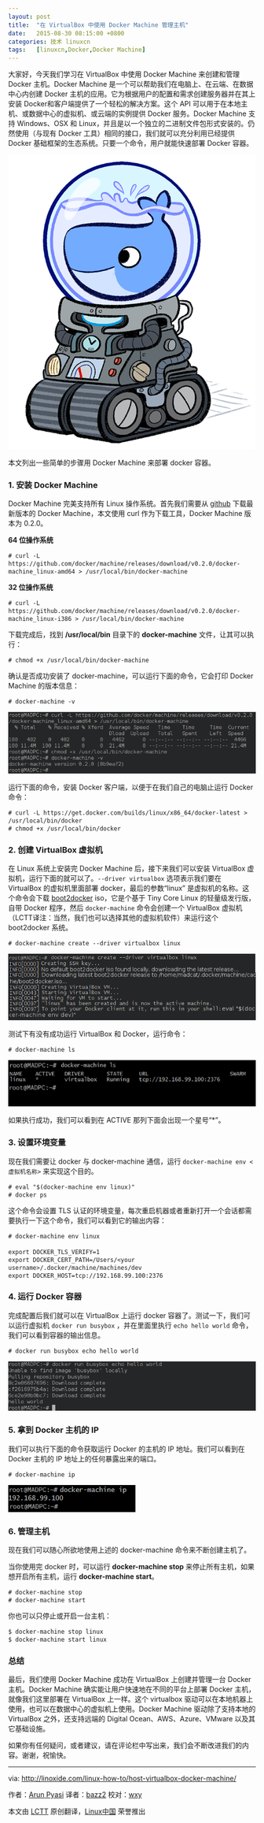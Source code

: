 ```yaml
---
layout: post
title:	"在 VirtualBox 中使用 Docker Machine 管理主机"
date:	2015-08-30 08:15:00 +0800 
categories:	技术 linuxcn 
tags:	[linuxcn,Docker,Docker Machine]
---
```



大家好，今天我们学习在 VirtualBox 中使用 Docker Machine 来创建和管理 Docker 主机。Docker Machine 是一个可以帮助我们在电脑上、在云端、在数据中心内创建 Docker 主机的应用。它为根据用户的配置和需求创建服务器并在其上安装 Docker和客户端提供了一个轻松的解决方案。这个 API 可以用于在本地主机、或数据中心的虚拟机、或云端的实例提供 Docker 服务。Docker Machine 支持 Windows、OSX 和 Linux，并且是以一个独立的二进制文件包形式安装的。仍然使用（与现有 Docker 工具）相同的接口，我们就可以充分利用已经提供 Docker 基础框架的生态系统。只要一个命令，用户就能快速部署 Docker 容器。


![](/Asserts/Images/album/201508/30/002024zukxaaaha9m77119.png)


本文列出一些简单的步骤用 Docker Machine 来部署 docker 容器。


### 1. 安装 Docker Machine


Docker Machine 完美支持所有 Linux 操作系统。首先我们需要从 [github](https://github.com/docker/machine/releases) 下载最新版本的 Docker Machine，本文使用 curl 作为下载工具，Docker Machine 版本为 0.2.0。


**64 位操作系统**



```
# curl -L https://github.com/docker/machine/releases/download/v0.2.0/docker-machine_linux-amd64 > /usr/local/bin/docker-machine

```

**32 位操作系统**



```
# curl -L https://github.com/docker/machine/releases/download/v0.2.0/docker-machine_linux-i386 > /usr/local/bin/docker-machine

```

下载完成后，找到 **/usr/local/bin** 目录下的 **docker-machine** 文件，让其可以执行：



```
# chmod +x /usr/local/bin/docker-machine

```

确认是否成功安装了 docker-machine，可以运行下面的命令，它会打印 Docker Machine 的版本信息：



```
# docker-machine -v

```

![安装 Docker Machine](/Asserts/Images/album/201508/30/002039i60xy2xuh8xu6zut.png)


运行下面的命令，安装 Docker 客户端，以便于在我们自己的电脑止运行 Docker 命令：



```
# curl -L https://get.docker.com/builds/linux/x86_64/docker-latest > /usr/local/bin/docker
# chmod +x /usr/local/bin/docker

```

### 2. 创建 VirtualBox 虚拟机


在 Linux 系统上安装完 Docker Machine 后，接下来我们可以安装 VirtualBox 虚拟机，运行下面的就可以了。`--driver virtualbox` 选项表示我们要在 VirtualBox 的虚拟机里面部署 docker，最后的参数“linux” 是虚拟机的名称。这个命令会下载 [boot2docker](https://github.com/boot2docker/boot2docker) iso，它是个基于 Tiny Core Linux 的轻量级发行版，自带 Docker 程序，然后 `docker-machine` 命令会创建一个 VirtualBox 虚拟机（LCTT译注：当然，我们也可以选择其他的虚拟机软件）来运行这个 boot2docker 系统。



```
# docker-machine create --driver virtualbox linux

```

![创建 Docker Machine](/Asserts/Images/album/201508/30/002040hpxgd0wci59c3z4p.png)


测试下有没有成功运行 VirtualBox 和 Docker，运行命令：



```
# docker-machine ls

```

![Docker Machine List](/Asserts/Images/album/201508/30/002040z5o3y8ip7sh71cyp.png)


如果执行成功，我们可以看到在 ACTIVE 那列下面会出现一个星号“\*”。


### 3. 设置环境变量


现在我们需要让 docker 与 docker-machine 通信，运行 `docker-machine env <虚拟机名称>` 来实现这个目的。



```
# eval "$(docker-machine env linux)"
# docker ps

```

这个命令会设置 TLS 认证的环境变量，每次重启机器或者重新打开一个会话都需要执行一下这个命令，我们可以看到它的输出内容：



```
# docker-machine env linux

export DOCKER_TLS_VERIFY=1
export DOCKER_CERT_PATH=/Users/<your username>/.docker/machine/machines/dev
export DOCKER_HOST=tcp://192.168.99.100:2376

```

### 4. 运行 Docker 容器


完成配置后我们就可以在 VirtualBox 上运行 docker 容器了。测试一下，我们可以运行虚拟机 `docker run busybox` ，并在里面里执行 `echo hello world` 命令，我们可以看到容器的输出信息。



```
# docker run busybox echo hello world

```

![运行 Docker 容器](/Asserts/Images/album/201508/30/002041lbeks9b3x953snzt.png)


### 5. 拿到 Docker 主机的 IP


我们可以执行下面的命令获取运行 Docker 的主机的 IP 地址。我们可以看到在 Docker 主机的 IP 地址上的任何暴露出来的端口。



```
# docker-machine ip

```

![Docker IP 地址](/Asserts/Images/album/201508/30/002041whn31p4jppj5s4hz.png)


### 6. 管理主机


现在我们可以随心所欲地使用上述的 docker-machine 命令来不断创建主机了。


当你使用完 docker 时，可以运行 **docker-machine stop** 来停止所有主机，如果想开启所有主机，运行 **docker-machine start**。



```
# docker-machine stop
# docker-machine start

```

你也可以只停止或开启一台主机：



```
$ docker-machine stop linux
$ docker-machine start linux

```

### 总结


最后，我们使用 Docker Machine 成功在 VirtualBox 上创建并管理一台 Docker 主机。Docker Machine 确实能让用户快速地在不同的平台上部署 Docker 主机，就像我们这里部署在 VirtualBox 上一样。这个 virtualbox 驱动可以在本地机器上使用，也可以在数据中心的虚拟机上使用。Docker Machine 驱动除了支持本地的 VirtualBox 之外，还支持远端的 Digital Ocean、AWS、Azure、VMware 以及其它基础设施。


如果你有任何疑问，或者建议，请在评论栏中写出来，我们会不断改进我们的内容。谢谢，祝愉快。




---


via: <http://linoxide.com/linux-how-to/host-virtualbox-docker-machine/>


作者：[Arun Pyasi](http://linoxide.com/author/arunp/) 译者：[bazz2](https://github.com/bazz2) 校对：[wxy](https://github.com/wxy)


本文由 [LCTT](https://github.com/LCTT/TranslateProject) 原创翻译，[Linux中国](https://linux.cn/) 荣誉推出
